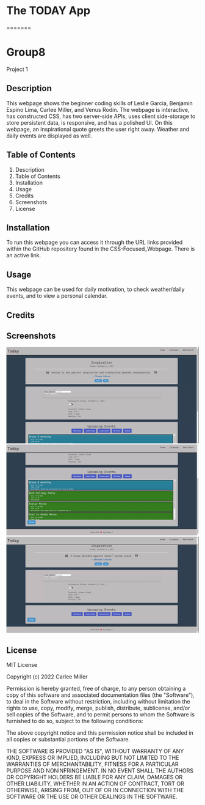 # The TODAY App


=======
# Group8
Project 1

## Description 
This webpage shows the beginner coding skills of Leslie Garcia, Benjamin Espino Lima, Carlee Miller, and Venus Rodin. The webpage is interactive, has constructed CSS, has two server-side APIs, uses client side-storage to store persistent data, is responsive, and has a polished UI. On this webpage, an inspirational quote greets the user right away. Weather and daily events are displayed as well. 

## Table of Contents
1. Description
2. Table of Contents
3. Installation 
4. Usage
5. Credits 
6. Screenshots
7. License 

## Installation 
To run this webpage you can access it through the URL links provided within the GitHub repository found in the CSS-Focused_Webpage. There is an active link.

## Usage 
This webpage can be used for daily motivation, to check weather/daily events, and to view a personal calendar. 

## Credits 

## Screenshots
![alt text](/assets/Screenshots/quotes-and-weather.gif)
![alt text](/assets/Screenshots/event-list.gif)
![alt text](/assets/Screenshots/add-event.gif)

## License 
MIT License

Copyright (c) 2022 Carlee Miller

Permission is hereby granted, free of charge, to any person obtaining a copy
of this software and associated documentation files (the "Software"), to deal
in the Software without restriction, including without limitation the rights
to use, copy, modify, merge, publish, distribute, sublicense, and/or sell
copies of the Software, and to permit persons to whom the Software is
furnished to do so, subject to the following conditions:

The above copyright notice and this permission notice shall be included in all
copies or substantial portions of the Software.

THE SOFTWARE IS PROVIDED "AS IS", WITHOUT WARRANTY OF ANY KIND, EXPRESS OR
IMPLIED, INCLUDING BUT NOT LIMITED TO THE WARRANTIES OF MERCHANTABILITY,
FITNESS FOR A PARTICULAR PURPOSE AND NONINFRINGEMENT. IN NO EVENT SHALL THE
AUTHORS OR COPYRIGHT HOLDERS BE LIABLE FOR ANY CLAIM, DAMAGES OR OTHER
LIABILITY, WHETHER IN AN ACTION OF CONTRACT, TORT OR OTHERWISE, ARISING FROM,
OUT OF OR IN CONNECTION WITH THE SOFTWARE OR THE USE OR OTHER DEALINGS IN THE
SOFTWARE.
